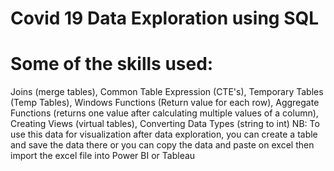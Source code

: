 # Covid 19 Data Exploration using SQL 

# Some of the skills used: 
Joins (merge tables), Common Table Expression (CTE's), Temporary Tables (Temp Tables), 
Windows Functions (Return value for each row), Aggregate Functions (returns one value after calculating multiple values of a column),
Creating Views (virtual tables), Converting Data Types (string to int)
NB: To use this data for visualization after data exploration, you can create a table and save the data there or you can copy the data and paste on excel then import the excel file into Power BI or Tableau

